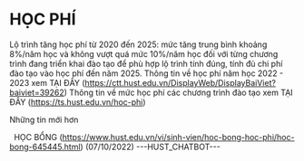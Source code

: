 # HỌC PHÍ

Lộ trình tăng học phí từ 2020 đến 2025: mức tăng trung bình khoảng 8%/năm học và không vượt quá mức 10%/năm học đối với từng chương trình đang triển khai đào tạo để phù hợp lộ trình tính đúng, tính đủ chi phí đào tạo vào học phí đến năm 2025. Thông tin về học phí năm học 2022 - 2023 xem TẠI ĐÂY (https://ctt.hust.edu.vn/DisplayWeb/DisplayBaiViet?baiviet=39262)
Thông tin về mức học phí các chương trình đào tạo xem TẠI ĐÂY (https://ts.hust.edu.vn/hoc-phi)

Những tin mới hơn

 
HỌC BỔNG (https://www.hust.edu.vn/vi/sinh-vien/hoc-bong-hoc-phi/hoc-bong-645445.html)
(07/10/2022) 
 ---HUST_CHATBOT---